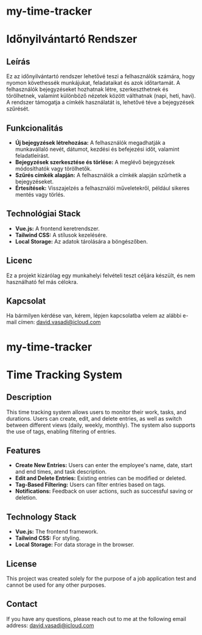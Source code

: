 # my-time-tracker

# Időnyilvántartó Rendszer

## Leírás
Ez az időnyilvántartó rendszer lehetővé teszi a felhasználók számára, hogy nyomon követhessék munkájukat, feladataikat és azok időtartamát. A felhasználók bejegyzéseket hozhatnak létre, szerkeszthetnek és törölhetnek, valamint különböző nézetek között válthatnak (napi, heti, havi). A rendszer támogatja a címkék használatát is, lehetővé téve a bejegyzések szűrését.

## Funkcionalitás
- **Új bejegyzések létrehozása:** A felhasználók megadhatják a munkavállaló nevét, dátumot, kezdési és befejezési időt, valamint feladatleírást.
- **Bejegyzések szerkesztése és törlése:** A meglévő bejegyzések módosíthatók vagy törölhetők.
- **Szűrés címkék alapján:** A felhasználók a címkék alapján szűrhetik a bejegyzéseket.
- **Értesítések:** Visszajelzés a felhasználói műveletekről, például sikeres mentés vagy törlés.

## Technológiai Stack
- **Vue.js:** A frontend keretrendszer.
- **Tailwind CSS:** A stílusok kezelésére.
- **Local Storage:** Az adatok tárolására a böngészőben.

## Licenc
Ez a projekt kizárólag egy munkahelyi felvételi teszt céljára készült, és nem használható fel más célokra. 

## Kapcsolat
Ha bármilyen kérdése van, kérem, lépjen kapcsolatba velem az alábbi e-mail címen: 
[david.vasadi@icloud.com](mailto:david.vasadi@icloud.com)

# my-time-tracker

# Time Tracking System

## Description
This time tracking system allows users to monitor their work, tasks, and durations. Users can create, edit, and delete entries, as well as switch between different views (daily, weekly, monthly). The system also supports the use of tags, enabling filtering of entries.

## Features
- **Create New Entries:** Users can enter the employee's name, date, start and end times, and task description.
- **Edit and Delete Entries:** Existing entries can be modified or deleted.
- **Tag-Based Filtering:** Users can filter entries based on tags.
- **Notifications:** Feedback on user actions, such as successful saving or deletion.

## Technology Stack
- **Vue.js:** The frontend framework.
- **Tailwind CSS:** For styling.
- **Local Storage:** For data storage in the browser.

## License
This project was created solely for the purpose of a job application test and cannot be used for any other purposes.

## Contact
If you have any questions, please reach out to me at the following email address: 
[david.vasadi@icloud.com](mailto:david.vasadi@icloud.com)
